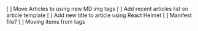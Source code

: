 [ ] Move Articles to using new MD img tags
[ ] Add recent articles list on article template
[ ] Add new title to article using React Helmet
[ ] Manifest file?
[ ] Moving items from <head> tags

